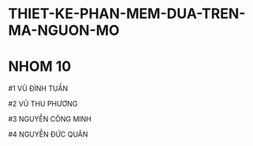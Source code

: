 # THIET-KE-PHAN-MEM-DUA-TREN-MA-NGUON-MO
# NHOM 10
#1 VŨ ĐÌNH TUẤN

#2 VŨ THU PHƯƠNG

#3 NGUYỄN CÔNG MINH

#4 NGUYỄN ĐỨC QUÂN
